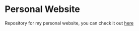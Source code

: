 # Personal Website

Repository for my personal website, you can check it out [here](https://fquico1999.github.io/)
